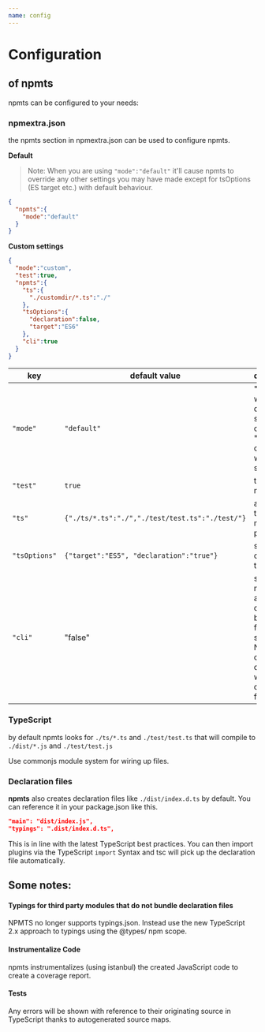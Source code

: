```yaml
---
name: config
---
```

# Configuration
## of npmts

npmts can be configured to your needs:

### npmextra.json
the npmts section in npmextra.json can be used to configure npmts.

**Default**
>Note: When you are using `"mode":"default"` it'll cause npmts to override any other settings you may have made except for tsOptions (ES target etc.)
with default behaviour.

```json
{
  "npmts":{
    "mode":"default"
  }
}
```

**Custom settings**
```json
{
  "mode":"custom",
  "test":true,
  "npmts":{
    "ts":{
      "./customdir/*.ts":"./"
    },
    "tsOptions":{
      "declaration":false,
      "target":"ES6"
    },
    "cli":true
  }
}
```

| key | default value | description |
| --- | --- | --- |
| `"mode"` | `"default"` | "default" will do default stuff and override , "custom" only does what you specify |
| `"test"` | `true` | test your module |
| `"ts"` | `{"./ts/*.ts":"./","./test/test.ts":"./test/"}` | allows you to define multiple ts portions |
| `"tsOptions"` | `{"target":"ES5", "declaration":"true"}` | specify options for tsc |
| `"cli"` | "false" | some modules are designed to be used from cli. If set to true NPMTS will create a cli.js that wires you dist files up for cli use. |

### TypeScript
by default npmts looks for `./ts/*.ts` and `./test/test.ts` that will compile to
`./dist/*.js` and `./test/test.js`

Use commonjs module system for wiring up files.

### Declaration files
**npmts** also creates declaration files like `./dist/index.d.ts` by default.
You can reference it in your package.json like this.

```json
"main": "dist/index.js",
"typings": ".dist/index.d.ts",
```

This is in line with the latest TypeScript best practices.
You can then import plugins via the TypeScript `import` Syntax
and tsc will pick up the declaration file automatically.

## Some notes:
#### Typings for third party modules that do not bundle declaration files
NPMTS no longer supports typings.json. Instead use the new TypeScript 2.x approach to typings using the @types/ npm scope.

#### Instrumentalize Code
npmts instrumentalizes (using istanbul) the created JavaScript code to create a coverage report.

#### Tests
Any errors will be shown with reference to their originating source in TypeScript
thanks to autogenerated source maps.
